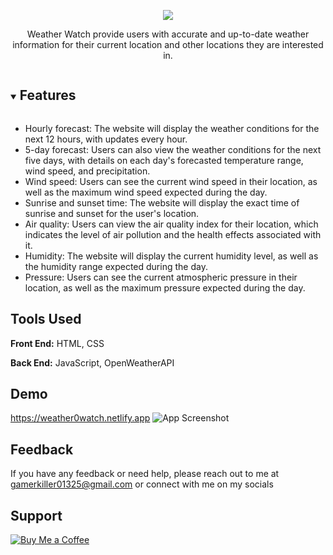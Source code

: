 <p align="center">
<img src="https://i.ibb.co/WvZ2310/logo.png"/>

<p align="center"> Weather Watch provide users with accurate and up-to-date weather information for their current location and other locations they are interested in.</p>
</p>

<details open="open">

<summary><h2 style="display: inline-block">Features</h2></summary>

- Hourly forecast: The website will display the weather conditions for the next 12 hours, with updates every hour.
- 5-day forecast: Users can also view the weather conditions for the next five days, with details on each day's forecasted temperature range, wind speed, and precipitation.
- Wind speed: Users can see the current wind speed in their location, as well as the maximum wind speed expected during the day.
- Sunrise and sunset time: The website will display the exact time of sunrise and sunset for the user's location.
- Air quality: Users can view the air quality index for their location, which indicates the level of air pollution and the health effects associated with it.
- Humidity: The website will display the current humidity level, as well as the humidity range expected during the day.
- Pressure: Users can see the current atmospheric pressure in their location, as well as the maximum pressure expected during the day.

</details>

## Tools Used

**Front End:** HTML, CSS

**Back End:** JavaScript, OpenWeatherAPI

## Demo

https://weather0watch.netlify.app
![App Screenshot](https://i.ibb.co/SN7GDjh/Screenshot-2023-05-06-021201.png)




## Feedback

If you have any feedback or need help, please reach out to me at gamerkiller01325@gmail.com or connect with me on my socials


## Support
[![Buy Me a Coffee](https://www.buymeacoffee.com/assets/img/custom_images/orange_img.png)](https://www.buymeacoffee.com/killer0gaming)
